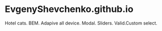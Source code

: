 # EvgenyShevchenko.github.io
Hotel cats.
BEM. Adapive all device. Modal. Sliders. Valid.Custom select. 

